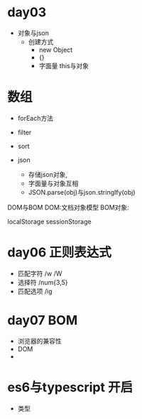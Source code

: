 # day03 
* 对象与json
    * 创建方式
        * new Object
        * {}
        * 字面量
    this与对象
# 数组
* forEach方法
* filter
* sort

* json
    * 存储json对象,
    * 字面量与对象互相
    * JSON.parse(obj)与json.stringIfy(obj)

DOM与BOM
DOM:文档对象模型
BOM对象:

localStorage
sessionStorage




  
# day06 正则表达式
*   匹配字符 /w /W 
* 选择符 /num{3,5}
* 匹配选项 /ig

# day07 BOM
* 浏览器的兼容性
*  DOM
* 

# es6与typescript 开启
* 类型




